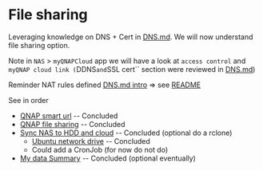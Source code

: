 # File sharing 

Leveraging knowledge on DNS + Cert in [DNS.md](./DNS.md).
We will now understand file sharing option.

Note in `NAS` > `myQNAPCloud` app we will have a look at `access control` and `myQNAP cloud link (`DDNS` and `SSL cert`` section were reviewed in [DNS.md](./DNS.md))

<!-- file sharing using IP OK: https://github.com/scoulomb/home-assistant/commit/75b194975ff8e2dd2830680b6c2b4a6d399e0474, no come back ok -->

Reminder NAT rules defined [DNS.md intro](../DNS.md#nat-port-note) => see [README](../../README.md#solution-1-double-dnat) <!-- clear and ccl-->



See in order

- [QNAP smart url](./qnap-smart-url.md) -- Concluded
- [QNAP file sharing](./qnap-file-sharing.md) -- Concluded
- [Sync NAS to HDD and cloud](./sync-nas-to-hdd-cloud.md) -- Concluded (optional do a rclone) <!-- this section was written before QNAP smart URL only afdded FTP NAT rules so OK -->
    - [Ubuntu network drive](./archive/ubuntu-network-drive.md)  -- Concluded
    - Could add a CronJob (for now do not do)
- [My data Summary](./data_summary.txt) -- Concluded (optional eventually)


<!-- concluded only opytional stuff -->
<!-- and this OK: https://github.com/scoulomb/home-assistant/commit/b21f5b324f301b7bfb29deb53f940348a631efc9#r129526303 -->
